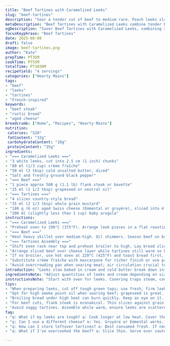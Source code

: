 ```yaml
---
title: "Beef Tartines with Caramelized Leeks"
slug: "beef-tartines"
description: "Sear a tender cut of beef to medium rare. Poach leeks slowly in cream and cold butter till soft and almost jammy. Toast country bread with tangy mustard and melt aged swiss cheese atop. Layer thin beef slices, caramelized leek rounds, and bitter arugula leaves for a robust bite. Swap beef bavette for flank steak if needed. Use crème fraîche instead of cream for sharper tang. Grill bread until golden flashes appear; cheese should bubble not burn. Rest meat well or fibers tighten. Recognize poached leek softness by gentle fork puncture, leeks glistening, not soggy."
metaDescription: "Beef Tartines with Caramelized Leeks combine tender beef with creamy leeks and Swiss cheese on crusty bread for a bold French-inspired dish."
ogDescription: "Savor Beef Tartines with Caramelized Leeks, combining seared beef, buttery leeks, and melted cheese on crispy bread for a rich flavor explosion."
focusKeyphrase: "Beef Tartines"
date: 2025-08-08
draft: false
image: beef-tartines.png
author: "Kate"
prepTime: PT35M
cookTime: PT55M
totalTime: PT1H30M
recipeYield: "4 servings"
categories: ["Hearty Mains"]
tags:
- "beef"
- "leeks"
- "tartines"
- "French-inspired"
keywords:
- "beef steak"
- "rustic bread"
- "aged cheese"
breadcrumb: ["Home", "Recipes", "Hearty Mains"]
nutrition: 
 calories: "520"
 fatContent: "32g"
 carbohydrateContent: "28g"
 proteinContent: "35g"
ingredients:
- "=== Caramelized Leeks ==="
- "3 white leeks, cut into 2.5 cm (1 inch) chunks"
- "80 ml (1/3 cup) crème fraîche"
- "50 ml (3 tbsp) cold unsalted butter, diced"
- "Salt and freshly ground black pepper"
- "=== Beef ==="
- "1 piece approx 500 g (1.1 lb) flank steak or bavette"
- "25 ml (1 1/2 tbsp) grapeseed or neutral oil"
- "=== Tartines ==="
- "4 slices country-style bread"
- "35 ml (2 1/3 tbsp) whole grain mustard"
- "180 g (6 oz) aged Swiss cheese (Emmental or gruyère), sliced into 4 portions"
- "200 ml (slightly less than 1 cup) baby arugula"
instructions:
- "=== Caramelized Leeks ==="
- "Preheat oven to 190°C (375°F). Arrange leek pieces in a flat roasting pan. Add crème fraîche and butter cubes evenly. Salt and pepper generously. Cover tightly with foil for initial slow braise to keep moisture locked. Bake 38 minutes. Remove foil, stir gently to coat, bake uncovered further 7-8 minutes. Leeks should be glossy, tender, nearly falling apart but still holding shape. Fork pierces with little resistance, liquid slightly thickened. Let rest off heat."
- "=== Beef ==="
- "Heat heavy skillet over medium-high. Oil shimmers. Season beef on both sides with salt, press gently. Sear 3-4 minutes per side until crust forms and meat feels slightly springy but not hard. Internal temp 55-60°C (130-140°F) for medium-rare. Transfer to plate and tent loosely with foil; rest 15 minutes minimum. This locks juices and relaxes muscle fibers. Slice thinly against grain with sharp knife to avoid toughness."
- "=== Tartines Assembly ==="
- "Shift oven rack near top and preheat broiler to high. Lay bread slices on sheet. Smear mustard evenly but not thickly; needs balanced tang, avoids overpowering butter and cheese. Arrange 4 cheese slices per tartine covering almost entirely. Broil 4-6 minutes, watching closely—cheese should bubble, edges just begin to brown, bread crisp underneath but not burnt. Remove promptly to stop cooking."
- "Arrange sliced beef over cheese layer while tartines still warm so heat softens meat slightly without leaking juice onto bread. Add caramelized leek pieces in thin rounds over beef. Scatter baby arugula on top, gently pressing down to mingle flavors but keep leaves fresh and bright. Generous fresh cracked black pepper final touch. Ready to serve immediately for best texture contrast."
- "If no broiler, use hot oven at 220°C (425°F) and toast bread first, add cheese then return under heat briefly to melt."
- "Substitute crème fraîche with mascarpone for richer finish or use pancetta cubes crisped in pan for added salty crunch in leek mix."
- "Avoid overcrowding pan when searing meat; air circulation crucial to crust formation. Rest meat properly or end up with dry chew. Taste and adjust seasoning at plating stage because mustard and cheese saltiness vary."
introduction: "Leeks slow baked in cream and cold butter break down into near-jam consistency, sweet and silky with just a hint of crispness at edges. That contrast is key. Tough to get right without overcooking or turning mushy. Beef cut thin against grain after a hot pan sear stays tender and juicy. Bread thick enough to hold toppings but not soak, toasted under high grill to melt cheese while crisping edges. Mustard’s sharp punch cuts through creamy fat of leeks and cheese. Arugula’s peppery bite lifts the whole. Think texture and balance, not just flavor stacks. Timing critical. Don’t rush resting beef. Poach leeks slow, watch cheese carefully under broiler or it goes bitter. No fluff, just what works for solid tartines."
ingredientsNote: "Adjust quantities of leeks and cream depending on size; smaller leeks need less liquid. Cold butter added in cubes melts slowly aiding caramelization preventing separation which happens if mixed prematurely. Crème fraîche adds acidity to balance richness; mascarpone or sour cream substitute with slight change in flavor. Use high-quality flank or bavette beef for pronounced grain; flank is cheaper but requires sharper slicing against grain. Grapeseed oil preferred for high smoke point but vegetable oil works. Avoid thin sandwich bread; too soft. Country-style bread or rustic sourdough recommended. Mustard intensity varies by brand; test beforehand to avoid overwhelming cheese and leeks."
instructionsNote: "Start with oven for leeks. Covering traps steam, cooking slowly to breakdown fibers without drying out. Removing cover last minutes lets butter and cream reduce slightly, concentrating flavor and producing subtle glaze. Watch for subtle bubbling and golden coloration near baking end. Searing beef in very hot pan is key—proper crust seals juices; avoid overcrowding pan or beef will steam. Resting meat is non-negotiable to redistribute liquids. Broil bread and cheese carefully, eye on it lest cheese burn bitter. Assemble warm tartines rapidly so cheese softens beef but does not bleed juices making bread soggy. Final arugula must be fresh and added just before serving for crunch. Pepper should be fresh cracked for sensory impact. Experiment with timing and tasting to fit your oven and ingredient variances."
tips:
- "When preparing leeks, cut off tough green tops; use fresh, firm leeks. Cooking at low heat is key—stirring occasionally. Aim for glossy, tender texture."
- "Opt for high smoke point oil when searing beef; grapeseed is great. Don't overcrowd the pan. Watch for that beautiful crust to form—3-4 minutes each side, around 130-140°F internal temperature."
- "Broiling bread under high heat can burn quickly. Keep an eye on it. Look for bubbling cheese with light browning. Timing varies; ovens differ."
- "For beef cuts, flank steak is economical. Thin slices against grain ensure tenderness. If needed, substitute bavette; similar texture but different flavor notes."
- "Avoid soggy tartines. Assemble while warm, ensure leeks are scattered evenly to maintain contrast. Arugula needs to be fresh; add just before serving."
faq:
- "q: What if my leeks are tough? a: Cook longer at low heat. Cover them well. They should soften up. Stir gently; don’t let them brown too quickly."
- "q: Can I use a different cheese? a: Yes. Gruyère or Emmental works. Just ensure it melts well. Cheddar could work; sharper flavor but different texture."
- "q: How can I store leftover tartines? a: Best consumed fresh. If needed, wrap tightly. Keep in fridge. Reheat briefly in oven. Avoid microwave."
- "q: What if I've overcooked the beef? a: Slice thin. Serve over sautéed greens or incorporate in stir-fries. Mistakes can turn to other dishes."

---
```

